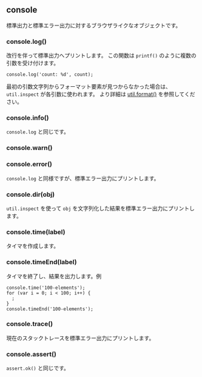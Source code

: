 ## console

<!--
Browser-like object for printing to stdout and stderr.
-->
標準出力と標準エラー出力に対するブラウザライクなオブジェクトです。

### console.log()

<!--
Prints to stdout with newline. This function can take multiple arguments in a
`printf()`-like way. Example:
-->
改行を伴って標準出力へプリントします。
この関数は `printf()` のように複数の引数を受け付けます。

    console.log('count: %d', count);

<!--
If formating elements are not found in the first string then `util.inspect`
is used on each argument.
-->
最初の引数文字列からフォーマット要素が見つからなかった場合は、
`util.inspect` が各引数に使われます。
より詳細は [util.format()](util.html#util.format) を参照してください。

### console.info()

<!--
Same as `console.log`.
-->
`console.log` と同じです。

### console.warn()
### console.error()

<!--
Same as `console.log` but prints to stderr.
-->
`console.log` と同様ですが、標準エラー出力にプリントします。

### console.dir(obj)

<!--
Uses `util.inspect` on `obj` and prints resulting string to stderr.
-->
`util.inspect` を使って `obj` を文字列化した結果を標準エラー出力にプリントします。

### console.time(label)

<!--
Mark a time.
-->
タイマを作成します。


### console.timeEnd(label)

<!--
Finish timer, record output. Example
-->
タイマを終了し、結果を出力します。例

    console.time('100-elements');
    for (var i = 0; i < 100; i++) {
      ;
    }
    console.timeEnd('100-elements');


### console.trace()

<!--
Print a stack trace to stderr of the current position.
-->
現在のスタックトレースを標準エラー出力にプリントします。

### console.assert()

<!--
Same as `assert.ok()`.
-->
`assert.ok()` と同じです。

